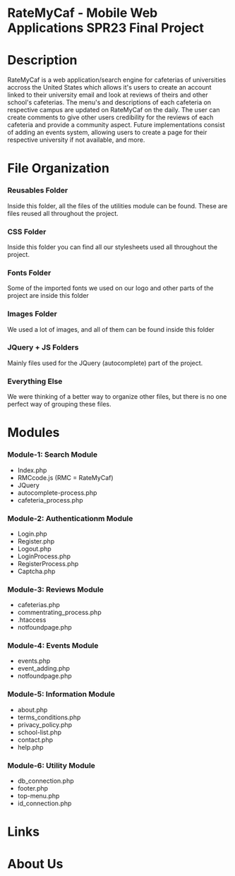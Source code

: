 # RateMyCaf - Mobile Web Applications SPR23 Final Project 

# Description
RateMyCaf is a web application/search engine for cafeterias of universities accross the
United States which allows it's users to create an account linked to their university email
and look at reviews of theirs and other school's cafeterias. The menu's and descriptions of each
cafeteria on respective campus are updated on RateMyCaf on the daily. The user can create comments
to give other users credibility for the reviews of each cafeteria and provide a community aspect. Future
implementations consist of adding an events system, allowing users to create a page for their respective
university if not available, and more.

# File Organization
### Reusables Folder
Inside this folder, all the files of the utilities module can be found. These are files reused all
throughout the project.
### CSS Folder
Inside this folder you can find all our stylesheets used all throughout the project.
### Fonts Folder
Some of the imported fonts we used on our logo and other parts of the project are inside this folder
### Images Folder
We used a lot of images, and all of them can be found inside this folder
### JQuery + JS Folders
Mainly files used for the JQuery (autocomplete) part of the project.
### Everything Else
We were thinking of a better way to organize other files, but there is no one perfect way of grouping
these files.

# Modules
### Module-1: Search Module
- Index.php
- RMCcode.js (RMC = RateMyCaf)
- JQuery
- autocomplete-process.php
- cafeteria_process.php

### Module-2: Authenticationm Module
- Login.php
- Register.php
- Logout.php
- LoginProcess.php
- RegisterProcess.php
- Captcha.php

### Module-3: Reviews Module
- cafeterias.php
- commentrating_process.php
- .htaccess
- notfoundpage.php

### Module-4: Events Module
- events.php
- event_adding.php
- notfoundpage.php

### Module-5: Information Module
- about.php
- terms_conditions.php
- privacy_policy.php
- school-list.php
- contact.php
- help.php

### Module-6: Utility Module
- db_connection.php
- footer.php
- top-menu.php
- id_connection.php

# Links

# About Us
